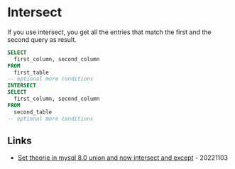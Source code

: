 # Intersect

If you use intersect, you get all the entries that match the first and the second query as result.

```sql
SELECT
  first_column, second_column
FROM
  first_table
-- optional more conditions
INTERSECT
SELECT
  first_column, second_column
FROM
  second_table
-- optional more conditions
```

## Links

* [Set theorie in mysql 8.0 union and now intersect and except](https://www.percona.com/blog/set-theory-in-mysql-8-0-union-and-now-intersect-and-except/) - 20221103

